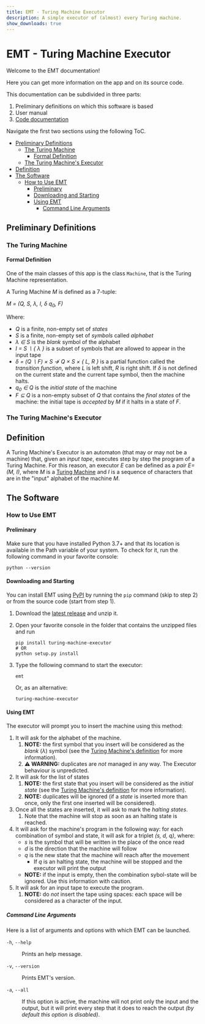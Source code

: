 ```yaml
---
title: EMT - Turing Machine Executor
description: A simple executor of (almost) every Turing machine.
show_downloads: true
---
```

# EMT - Turing Machine Executor<!-- omit in toc -->

Welcome to the EMT documentation!

Here you can get more information on the app and on its source code.

This documentation can be subdivided in three parts:

1. Preliminary definitions on which this software is based
2. User manual
3. [Code documentation](./code/index.md)

Navigate the first two sections using the following ToC.

- [Preliminary Definitions](#preliminary-definitions)
  - [The Turing Machine](#the-turing-machine)
    - [Formal Definition](#formal-definition)
  - [The Turing Machine's Executor](#the-turing-machines-executor)
- [Definition](#definition)
- [The Software](#the-software)
  - [How to Use EMT](#how-to-use-emt)
    - [Preliminary](#preliminary)
    - [Downloading and Starting](#downloading-and-starting)
    - [Using EMT](#using-emt)
      - [Command Line Arguments](#command-line-arguments)

## Preliminary Definitions

### The Turing Machine

#### Formal Definition

One of the main classes of this app is the class `Machine`, that is the Turing Machine representation.

A Turing Machine _M_ is defined as a 7-tuple:

_M = (Q, S, &lambda;, I, &delta; q<sub>0</sub>, F)_

Where:

- _Q_ is a finite, non-empty set of *states*
- _S_ is a finite, non-empty set of *symbols* called *alphabet*
- _&lambda; &isin; S_ is the *blank* symbol of the alphabet
- _I = S &setminus; { &lambda; }_ is a subset of symbols that are allowed to appear in the input tape
- _&delta; = (Q &setminus; F) &times; S &#8603; Q &times; S &times; { L, R }_ is a partial function called the *transition function*, where _L_ is left shift, _R_ is right shift. If _&delta;_ is not defined on the current state and the current tape symbol, then the machine halts.
- _q<sub>0</sub> &isin; Q_ is the *initial state* of the machine
- _F &sube; Q_ is a non-empty subset of _Q_ that contains the *final states* of the machine: the initial tape is *accepted* by _M_ if it halts in a state of _F_.

### The Turing Machine's Executor

## Definition

A Turing Machine's Executor is an automaton (that may or may not be a machine) that, given an _input tape_, executes step by step the program of a Turing Machine. For this reason, an executor _E_ can be defined as a _pair_ _E=(M, I)_, where _M_ is a [Turing Machine](The-Machine) and _I_ is a sequence of characters that are in the "input" alphabet of the machine _M_. 

## The Software

### How to Use EMT

#### Preliminary

Make sure that you have installed Python 3.7+ and that its location is available in the Path variable of your system. To check for it, run the following command in your favorite console:

```shell
python --version
```

#### Downloading and Starting

You can install EMT using [PyPI](https://pypi.org/project/turing-machine-executor/) by running the `pip` command (skip to step 2) or from the source code (start from step 1).

1. Download the [latest release](http://github.com/espositoandrea/Turing-Machine-Executor/releases/latest) and unzip it.
2. Open your favorite console in the folder that contains the unzipped files and run

    ```shell
    pip install turing-machine-executor
    # OR
    python setup.py install
    ```

3. Type the following command to start the executor:

    ```shell
    emt
    ```

    Or, as an alternative:

    ```shell
    turing-machine-executor
    ```

#### Using EMT

The executor will prompt you to insert the machine using this method:

1. It will ask for the alphabet of the machine.
   1. **NOTE:** the first symbol that you insert will be considered as the _blank_ (_&lambda;_) symbol (see the [Turing Machine's definition](The-Machine#formal-definition) for more information).
   2. **:warning: WARNING:** duplicates are _not_ managed in any way. The Executor behaviour is unpredicted.
2. It will ask for the list of states
   1. **NOTE:** the first state that you insert will be considered as the _initial state_ (see the [Turing Machine's definition](The-Machine#formal-definition) for more information).
   2. **NOTE:** duplicates will be ignored (if a _state_ is inserted more than once, only the first one inserted will be considered).
3. Once all the states are inserted, it will ask to mark the _halting states_.
   1. Note that the machine will stop as soon as an halting state is reached.
4. It will ask for the machine's program in the following way: for each combination of symbol and state, it will ask for a triplet _(s, d, q)_, where:
   - _s_ is the symbol that will be written in the place of the once read
   - _d_ is the direction that the machine will follow
   - _q_ is the new state that the machine will reach after the movement
     - If _q_ is an halting state, the machine will be stopped and the executor will print the output
   - **NOTE:** if the input is empty, then the combination sybol-state will be ignored. Use this information with caution.
5. It will ask for an input tape to execute the program.
   1. **NOTE:** do _not_ insert the tape using spaces: each space will be considered as a character of the input.

##### Command Line Arguments

Here is a list of arguments and options with which EMT can be launched.

<dl>
    <dt>
        <code>-h</code>, <code>--help</code>
    </dt>
    <dd>
        <p>Prints an help message.</p>
    </dd>
    <dt>
        <code>-v</code>, <code>--version</code>
    </dt>
    <dd>
        <p>Prints EMT's version.</p>
    </dd>
    <dt>
        <code>-a</code>, <code>--all</code>
    </dt>
    <dd>
        <p>If this option is active, the machine will not print only the input and the output, but it will print every step that it does to reach the output <i>(by default this option is disabled)</i>.</p>
    </dd>
</dl>
